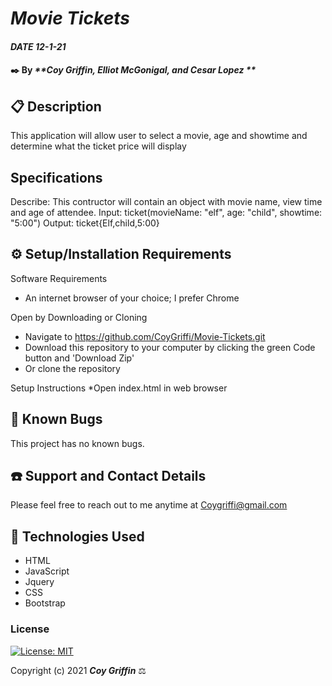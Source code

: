 # _Movie Tickets_

#### _DATE 12-1-21_

#### ✒️ By _**Coy Griffin, Elliot McGonigal, and Cesar Lopez **_

## 📋 Description
This application will allow user to select a movie, age and showtime and determine what the ticket price will display

## Specifications

Describe: This contructor will contain an object with movie name, view time and age of attendee. 
Input: ticket(movieName: "elf", age: "child", showtime: "5:00")
Output: ticket{Elf,child,5:00}

## ⚙️ Setup/Installation Requirements 

Software Requirements
* An internet browser of your choice; I prefer Chrome

Open by Downloading or Cloning
* Navigate to https://github.com/CoyGriffi/Movie-Tickets.git
* Download this repository to your computer by clicking the green Code button and 'Download Zip'
* Or clone the repository

Setup Instructions 
*Open index.html in web browser


## 🐜 Known Bugs

This project has no known bugs. 

## ☎️ Support and Contact Details

Please feel free to reach out to me anytime at <Coygriffi@gmail.com>

## 💾 Technologies Used

* HTML
* JavaScript
* Jquery
* CSS
* Bootstrap

### License

[![License: MIT](https://img.shields.io/badge/License-MIT-yellow.svg)](https://opensource.org/licenses/MIT)

Copyright (c) 2021 **_Coy Griffin_** ⚖️
